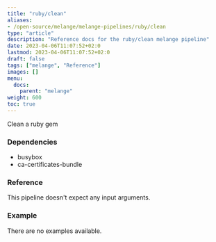 ```yaml
---
title: "ruby/clean"
aliases:
- /open-source/melange/melange-pipelines/ruby/clean
type: "article"
description: "Reference docs for the ruby/clean melange pipeline"
date: 2023-04-06T11:07:52+02:0
lastmod: 2023-04-06T11:07:52+02:0
draft: false
tags: ["melange", "Reference"]
images: []
menu:
  docs:
    parent: "melange"
weight: 600
toc: true
---
```



Clean a ruby gem

### Dependencies
- busybox
- ca-certificates-bundle


### Reference
This pipeline doesn't expect any input arguments.

### Example
There are no examples available.
